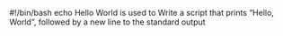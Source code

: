  #!/bin/bash
echo Hello World is used to Write a script that prints “Hello, World”, followed by a new line to the standard output
